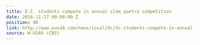 ```yaml
---
title: D.C. students compete in annual slam poetry competition
date: 2016-11-17 00:00:00 Z
position: 96
link: http://www.wusa9.com/news/local/dc/dc-students-compete-in-annual-slam-poetry-competition/353627742
source: W-USA9 (CBS)
---
```


